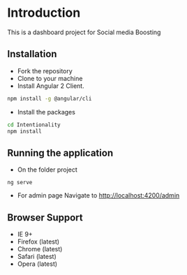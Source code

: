 Introduction
============

This is a dashboard project for Social media Boosting



Installation
------------

- Fork the repository
- Clone to your machine
- Install Angular 2 Client.
```bash
npm install -g @angular/cli
```

- Install the packages
```bash
cd Intentionality
npm install
```

Running the application
------------
- On the folder project
```
ng serve
```
- For admin page Navigate to [http://localhost:4200/admin](http://localhost:4200/admin)

Browser Support
---------------
- IE 9+
- Firefox (latest)
- Chrome (latest)
- Safari (latest)
- Opera (latest)





